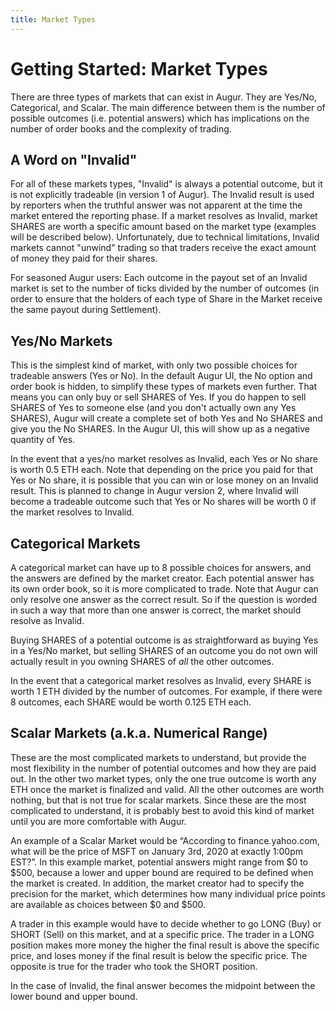 ```yaml
---
title: Market Types
---
```


# Getting Started: Market Types

There are three types of markets that can exist in Augur. They are Yes/No, Categorical, and Scalar. The main difference between them is the number of possible outcomes (i.e. potential answers) which has implications on the number of order books and the complexity of trading. 

## A Word on "Invalid"

For all of these markets types, "Invalid" is always a potential outcome, but it is not explicitly tradeable (in version 1 of Augur). The Invalid result is used by reporters when the truthful answer was not apparent at the time the market entered the reporting phase. If a market resolves as Invalid, market SHARES are worth a specific amount based on the market type (examples will be described below). Unfortunately, due to technical limitations, Invalid markets cannot "unwind" trading so that traders receive the exact amount of money they paid for their shares.

For seasoned Augur users: Each outcome in the payout set of an Invalid market is set to the number of ticks divided by the number of outcomes (in order to ensure that the holders of each type of Share in the Market receive the same payout during Settlement).

## Yes/No Markets

This is the simplest kind of market, with only two possible choices for tradeable answers (Yes or No). In the default Augur UI, the No option and order book is hidden, to simplify these types of markets even further. That means you can only buy or sell SHARES of Yes. If you do happen to sell SHARES of Yes to someone else (and you don't actually own any Yes SHARES), Augur will create a complete set of both Yes and No SHARES and give you the No SHARES. In the Augur UI, this will show up as a negative quantity of Yes.

In the event that a yes/no market resolves as Invalid, each Yes or No share is worth 0.5 ETH each. Note that depending on the price you paid for that Yes or No share, it is possible that you can win or lose money on an Invalid result. This is planned to change in Augur version 2, where Invalid will become a tradeable outcome such that Yes or No shares will be worth 0 if the market resolves to Invalid.

## Categorical Markets

A categorical market can have up to 8 possible choices for answers, and the answers are defined by the market creator. Each potential answer has its own order book, so it is more complicated to trade. Note that Augur can only resolve one answer as the correct result. So if the question is worded in such a way that more than one answer is correct, the market should resolve as Invalid.

Buying SHARES of a potential outcome is as straightforward as buying Yes in a Yes/No market, but selling SHARES of an outcome you do not own will actually result in you owning SHARES of *all* the other outcomes.

In the event that a categorical market resolves as Invalid, every SHARE is worth 1 ETH divided by the number of outcomes. For example, if there were 8 outcomes, each SHARE would be worth 0.125 ETH each.

## Scalar Markets (a.k.a. Numerical Range)

These are the most complicated markets to understand, but provide the most flexibility in the number of potential outcomes and how they are paid out. In the other two market types, only the one true outcome is worth any ETH once the market is finalized and valid. All the other outcomes are worth nothing, but that is not true for scalar markets. Since these are the most complicated to understand, it is probably best to avoid this kind of market until you are more comfortable with Augur.

An example of a Scalar Market would be “According to finance.yahoo.com, what will be the price of MSFT on January 3rd, 2020 at exactly 1:00pm EST?”. In this example market, potential answers might range from $0 to $500, because a lower and upper bound are required to be defined when the market is created. In addition, the market creator had to specify the precision for the market, which determines how many individual price points are available as choices between $0 and $500. 

A trader in this example would have to decide whether to go LONG (Buy) or SHORT (Sell) on this market, and at a specific price. The trader in a LONG position makes more money the higher the final result is above the specific price, and loses money if the final result is below the specific price. The opposite is true for the trader who took the SHORT position.

In the case of Invalid, the final answer becomes the midpoint between the lower bound and upper bound. 
